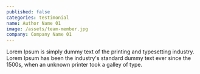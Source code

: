 ```yaml
---
published: false
categories: testimonial
name: Author Name 01
image: /assets/team-member.jpg
company: Company Name 01
---
```



Lorem Ipsum is simply dummy text of the printing and typesetting industry. Lorem Ipsum has been the industry's standard dummy text ever since the 1500s, when an unknown printer took a galley of type.
